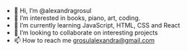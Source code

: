 - 👋 Hi, I’m @alexandragrosul
- 👀 I’m interested in books, piano, art, coding.
- 🌱 I’m currently learning JavaScript, HTML, CSS and React
- 💞️ I’m looking to collaborate on interesting projects
- 📫 How to reach me grosulalexandra@gmail.com

<!---
alexandragrosul/alexandragrosul is a ✨ special ✨ repository because its `README.md` (this file) appears on your GitHub profile.
You can click the Preview link to take a look at your changes.
--->
